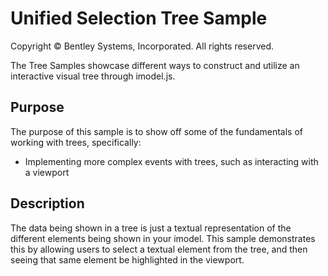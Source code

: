 # Unified Selection Tree Sample

Copyright © Bentley Systems, Incorporated. All rights reserved.

The Tree Samples showcase different ways to construct and utilize an interactive visual tree through imodel.js.

## Purpose

The purpose of this sample is to show off some of the fundamentals of working with trees, specifically:

* Implementing more complex events with trees, such as interacting with a viewport

## Description

The data being shown in a tree is just a textual representation of the different elements being shown in your imodel. This sample demonstrates this by allowing users to select a textual element from the tree, and then seeing that same element be highlighted in the viewport.
